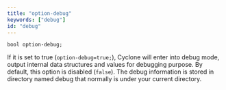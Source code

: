 ```yaml
---
title: "option-debug"
keywords: ["debug"]
id: "debug"
---
```


```cyclone
bool option-debug;
```

If it is set to true (`option-debug=true;`), Cyclone will enter into debug mode, output internal data structures and values for debugging purpose. By default, this option is disabled (`false`). The debug information is stored in directory named debug that normally is under your current directory.